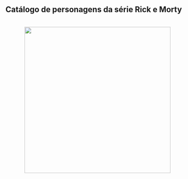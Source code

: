## Catálogo de personagens da série Rick e Morty
<div align="center">
<br>
<img height="400em" src="https://www.freepnglogos.com/uploads/rick-and-morty-png/rick-and-morty-portal-shoes-white-clothing-zavvi-23.png" />


  </div>
